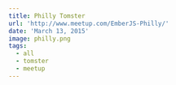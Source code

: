 ```yaml
---
title: Philly Tomster
url: 'http://www.meetup.com/EmberJS-Philly/'
date: 'March 13, 2015'
image: philly.png
tags:
  - all
  - tomster
  - meetup
---
```


